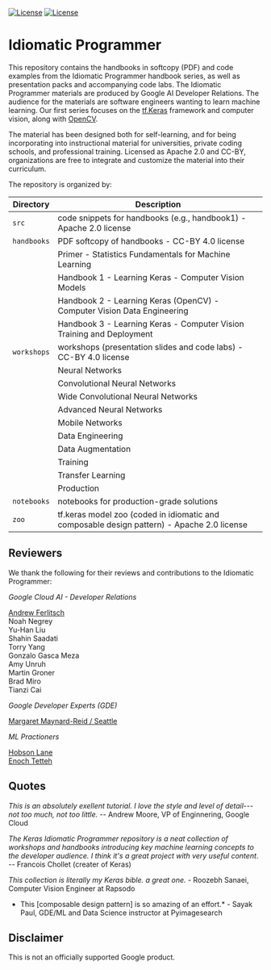 
[![License](https://img.shields.io/badge/License-Apache%202.0-blue.svg)](LICENSE)
[![License](https://i.creativecommons.org/l/by/4.0/80x15.png)](LICENSE)

# Idiomatic Programmer

This repository contains the handbooks in softcopy (PDF) and code examples from the Idiomatic Programmer
handbook series, as well as presentation packs and accompanying code labs. The Idiomatic Programmer materials are produced by Google AI Developer Relations. The audience for the materials are software engineers wanting to learn machine learning. Our first series focuses on the [tf.Keras](https://keras.io/) framework and computer vision, along with [OpenCV](https://opencv.org/).

The material has been designed both for self-learning, and for being incorporating into instructional material for universities, private coding schools, and professional training. Licensed as Apache 2.0 and CC-BY, organizations are free to integrate and customize the material into their curriculum. 

The repository is organized by:

| Directory     | Description   |
| ------------- | ------------- |
| `src`         | code snippets for handbooks (e.g., handbook1) - Apache 2.0 license |
| `handbooks`   | PDF softcopy of handbooks - CC-BY 4.0 license |
|               | Primer - Statistics Fundamentals for Machine Learning |
|               | Handbook 1 - Learning Keras - Computer Vision Models |
|               | Handbook 2 - Learning Keras (OpenCV) - Computer Vision Data Engineering |
|               | Handbook 3 - Learning Keras - Computer Vision Training and Deployment |
| `workshops`   | workshops (presentation slides and code labs) - CC-BY 4.0 license |
|               | Neural Networks |
|               | Convolutional Neural Networks |
|               | Wide Convolutional Neural Networks |
|               | Advanced Neural Networks |
|               | Mobile Networks |
|               | Data Engineering |
|               | Data Augmentation |
|               | Training |
|               | Transfer Learning |
|               | Production |
| `notebooks`   | notebooks for production-grade solutions |
| `zoo`         | tf.keras model zoo (coded in idiomatic and composable design pattern) - Apache 2.0 license |

## Reviewers

We thank the following for their reviews and contributions to the Idiomatic Programmer:

*Google Cloud AI - Developer Relations*

[Andrew Ferlitsch](https://github.com/andrewferlitsch)<br/>
Noah Negrey<br/>
Yu-Han Liu<br/>
Shahin Saadati<br/>
Torry Yang<br/>
Gonzalo Gasca Meza<br/>
Amy Unruh<br/>
Martin Groner<br/>
Brad Miro<br/>
Tianzi Cai

*Google Developer Experts (GDE)*

[Margaret Maynard-Reid / Seattle](https://github.com/margaretmz)

*ML Practioners*

[Hobson Lane](https://www.linkedin.com/in/hobsonlane)<br/>
[Enoch Tetteh](https://www.linkedin.com/in/enoch-tetteh-80450211a)<br/>

## Quotes

*This is an absolutely exellent tutorial. I love the style and level of detail---not too much, not too little.* -- Andrew Moore, VP of Enginnering, Google Cloud

*The Keras Idiomatic Programmer repository is a neat collection of workshops and handbooks introducing key machine learning concepts to the developer audience. I think it's a great project with very useful content*. -- Francois Chollet (creater of Keras)

*This collection is literally my Keras bible. a great one.* - Roozebh Sanaei, Computer Vision Engineer at Rapsodo

* This [composable design pattern] is so amazing of an effort.* -  Sayak Paul, GDE/ML and Data Science instructor at Pyimagesearch




## Disclaimer

This is not an officially supported Google product.
